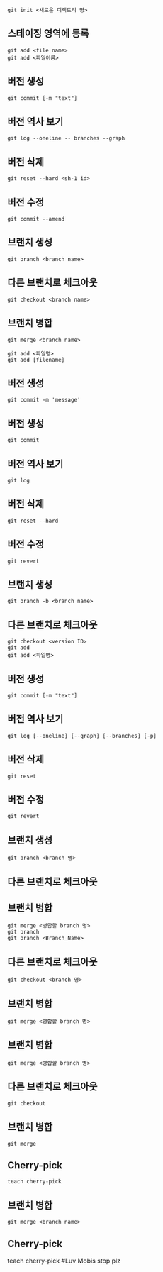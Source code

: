
	git init <새로운 디렉토리 명>

## 스테이징 영역에 등록
	git add <file name>
	git add <파일이름>

## 버전 생성
	git commit [-m "text"]

## 버전 역사 보기
	git log --oneline -- branches --graph

## 버전 삭제
	git reset --hard <sh-1 id>

## 버전 수정
	git commit --amend

## 브랜치 생성 
	git branch <branch name>

## 다른 브랜치로 체크아웃
	git checkout <branch name>
 
## 브랜치 병합
	git merge <branch name>

	git add <파일명>
	git add [filename]

## 버전 생성
	git commit -m 'message'

## 버전 생성
	git commit

## 버전 역사 보기
	git log

## 버전 삭제
	git reset --hard
## 버전 수정
	git revert

## 브랜치 생성 
	git branch -b <branch name>

## 다른 브랜치로 체크아웃
 	git checkout <version ID>
	git add
	git add <파일명>
## 버전 생성
	git commit [-m "text"]
## 버전 역사 보기
	git log [--oneline] [--graph] [--branches] [-p]
## 버전 삭제
	git reset
## 버전 수정
	git revert
## 브랜치 생성 
	git branch <branch 명>
## 다른 브랜치로 체크아웃
## 브랜치 병합
	git merge <병합할 branch 명>
	git branch
	git branch <Branch_Name>
## 다른 브랜치로 체크아웃
	git checkout <branch 명>

## 브랜치 병합
	git merge <병합할 branch 명>

## 브랜치 병합
	git merge <병합할 branch 명>
## 다른 브랜치로 체크아웃
	git checkout
## 브랜치 병합
	git merge

## Cherry-pick
	teach cherry-pick


## 브랜치 병합
	git merge <branch name>

## Cherry-pick
teach cherry-pick
#Luv Mobis
stop plz
